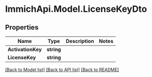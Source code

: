 # ImmichApi.Model.LicenseKeyDto

## Properties

Name | Type | Description | Notes
------------ | ------------- | ------------- | -------------
**ActivationKey** | **string** |  | 
**LicenseKey** | **string** |  | 

[[Back to Model list]](../README.md#documentation-for-models) [[Back to API list]](../README.md#documentation-for-api-endpoints) [[Back to README]](../README.md)


